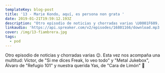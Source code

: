 ```yaml
---
templateKey: blog-post
title: '13 - Marie Kondo, aquí, es persona non grata '
date: 2019-01-21T19:59:12.193Z
description: "Otro episodio de noticias y chorradas varias \U0001F609. Esta vez nos acompaña una multitud: Víctor, de \"Si me dices Freak, lo veo todo\" y \"Metal Jukebox\", Álvaro de \"Refugio 101\" y nuestra querida Yas, de \"Cara de Limón\" \U0001F34B"
linkaudio: 'https://api.spreaker.com/v2/episodes/16801166/download.mp3'
cover: /img/13-fiambrera.jpg
tags:
  - pod
---
```

Otro episodio de noticias y chorradas varias 😉. Esta vez nos acompaña una multitud: Víctor, de "Si me dices Freak, lo veo todo" y "Metal Jukebox", Álvaro de "Refugio 101" y nuestra querida Yas, de "Cara de Limón" 🍋
